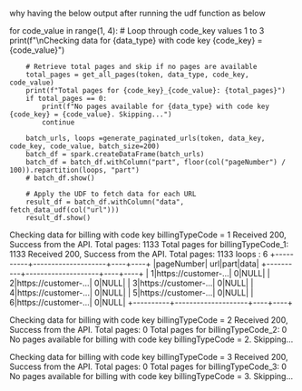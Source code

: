 why having the below output after running the udf function as below

for code_value in range(1, 4):  # Loop through code_key values 1 to 3
        print(f"\nChecking data for {data_type} with code key {code_key} = {code_value}")
        
        # Retrieve total pages and skip if no pages are available
        total_pages = get_all_pages(token, data_type, code_key, code_value)
        print(f"Total pages for {code_key}_{code_value}: {total_pages}")
        if total_pages == 0:
            print(f"No pages available for {data_type} with code key {code_key} = {code_value}. Skipping...")
            continue

        batch_urls, loops =generate_paginated_urls(token, data_key, code_key, code_value, batch_size=200)
        batch_df = spark.createDataFrame(batch_urls)
        batch_df = batch_df.withColumn("part", floor(col("pageNumber") / 100)).repartition(loops, "part")
        # batch_df.show()

        # Apply the UDF to fetch data for each URL
        result_df = batch_df.withColumn("data", fetch_data_udf(col("url")))
        result_df.show()

Checking data for billing with code key billingTypeCode = 1
Received 200, Success from the API.
Total pages: 1133
Total pages for billingTypeCode_1: 1133
Received 200, Success from the API.
Total pages: 1133
 loops : 6
+----------+--------------------+----+----+
|pageNumber|                 url|part|data|
+----------+--------------------+----+----+
|         1|https://customer-...|   0|NULL|
|         2|https://customer-...|   0|NULL|
|         3|https://customer-...|   0|NULL|
|         4|https://customer-...|   0|NULL|
|         5|https://customer-...|   0|NULL|
|         6|https://customer-...|   0|NULL|
+----------+--------------------+----+----+


Checking data for billing with code key billingTypeCode = 2
Received 200, Success from the API.
Total pages: 0
Total pages for billingTypeCode_2: 0
No pages available for billing with code key billingTypeCode = 2. Skipping...

Checking data for billing with code key billingTypeCode = 3
Received 200, Success from the API.
Total pages: 0
Total pages for billingTypeCode_3: 0
No pages available for billing with code key billingTypeCode = 3. Skipping...
